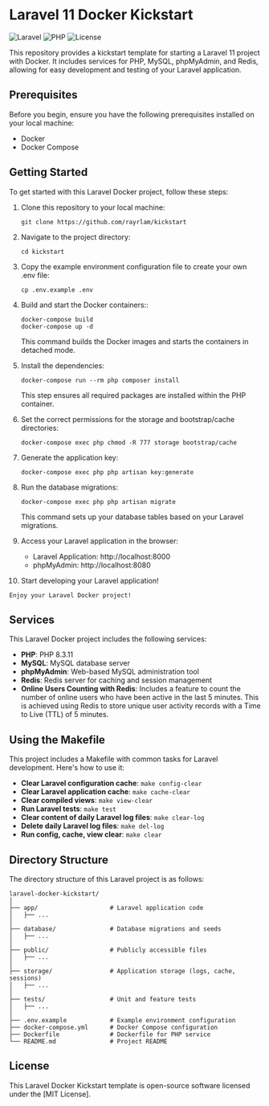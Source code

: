 # Laravel 11 Docker Kickstart
![Laravel](https://img.shields.io/badge/Laravel-^11.29.0-blue)
![PHP](https://img.shields.io/badge/PHP-^8.3.11-yellow)
![License](https://img.shields.io/badge/license-MIT-green)

This repository provides a kickstart template for starting a Laravel 11 project with Docker. It includes services for PHP, MySQL, phpMyAdmin, and Redis, allowing for easy development and testing of your Laravel application.

## Prerequisites

Before you begin, ensure you have the following prerequisites installed on your local machine:

- Docker
- Docker Compose

## Getting Started

To get started with this Laravel Docker project, follow these steps:

1. Clone this repository to your local machine:

   ```
   git clone https://github.com/rayrlam/kickstart
   ```

2. Navigate to the project directory:

   ```
   cd kickstart
   ```

3. Copy the example environment configuration file to create your own .env file:
    
    ```
    cp .env.example .env   
    ```

4. Build and start the Docker containers::

   ```
   docker-compose build
   docker-compose up -d
   ```

   This command builds the Docker images and starts the containers in detached mode.

5. Install the dependencies: 

   ```
   docker-compose run --rm php composer install
   ```

   This step ensures all required packages are installed within the PHP container.

6. Set the correct permissions for the storage and bootstrap/cache directories:

   ```
   docker-compose exec php chmod -R 777 storage bootstrap/cache
   ```
   
7. Generate the application key:
   
   ```
   docker-compose exec php php artisan key:generate
   ```

8. Run the database migrations:

   ```
   docker-compose exec php php artisan migrate
   ```
   
   This command sets up your database tables based on your Laravel migrations.

9. Access your Laravel application in the browser:

   - Laravel Application: http://localhost:8000
   - phpMyAdmin: http://localhost:8080

10. Start developing your Laravel application!

   ```
   Enjoy your Laravel Docker project!
   ```

## Services

This Laravel Docker project includes the following services:

- **PHP**: PHP 8.3.11
- **MySQL**: MySQL database server
- **phpMyAdmin**: Web-based MySQL administration tool
- **Redis**: Redis server for caching and session management
- **Online Users Counting with Redis**: Includes a feature to count the number of online users who have been active in the last 5 minutes. This is achieved using Redis to store unique user activity records with a Time to Live (TTL) of 5 minutes.

## Using the Makefile

This project includes a Makefile with common tasks for Laravel development. Here's how to use it:

- **Clear Laravel configuration cache**: `make config-clear`
- **Clear Laravel application cache**: `make cache-clear`
- **Clear compiled views**: `make view-clear`
- **Run Laravel tests**: `make test`
- **Clear content of daily Laravel log files**: `make clear-log`
- **Delete daily Laravel log files**: `make del-log`
- **Run config, cache, view clear**: `make clear`

## Directory Structure

The directory structure of this Laravel project is as follows:

```
laravel-docker-kickstart/
│
├── app/                    # Laravel application code
│   ├── ...
│
├── database/               # Database migrations and seeds
│   ├── ...
│
├── public/                 # Publicly accessible files
│   ├── ...
│
├── storage/                # Application storage (logs, cache, sessions)
│   ├── ...
│
├── tests/                  # Unit and feature tests
│   ├── ...
│
├── .env.example            # Example environment configuration
├── docker-compose.yml      # Docker Compose configuration
├── Dockerfile              # Dockerfile for PHP service
└── README.md               # Project README
```

## License

This Laravel Docker Kickstart template is open-source software licensed under the [MIT License].